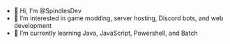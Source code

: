 - 👋 Hi, I’m @SpindlesDev
- 👀 I’m interested in game modding, server hosting, Discord bots, and web development
- 🌱 I’m currently learning Java, JavaScript, Powershell, and Batch

<!---
SpindlesDev/SpindlesDev is a ✨ special ✨ repository because its `README.md` (this file) appears on your GitHub profile.
You can click the Preview link to take a look at your changes.
--->
